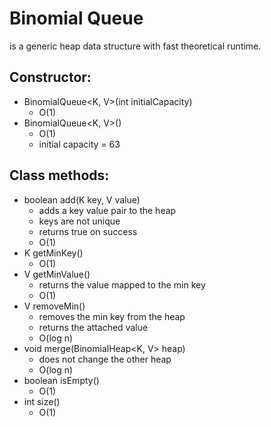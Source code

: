 # Binomial Queue
is a generic heap data structure with fast theoretical runtime.

## Constructor:

+ BinomialQueue<K, V>(int initialCapacity)
  - O(1)
+ BinomialQueue<K, V>()
  - O(1)
  - initial capacity = 63

## Class methods:

+ boolean add(K key, V value)
  - adds a key value pair to the heap
  - keys are not unique
  - returns true on success
  - O(1)
+ K getMinKey()
  - O(1)
+ V getMinValue()
  - returns the value mapped to the min key
  - O(1)
+ V removeMin()
  - removes the min key from the heap
  - returns the attached value
  - O(log n)
+ void merge(BinomialHeap<K, V> heap)
  - does not change the other heap
  - O(log n)
+ boolean isEmpty()
  - O(1)
+ int size()
  - O(1)
